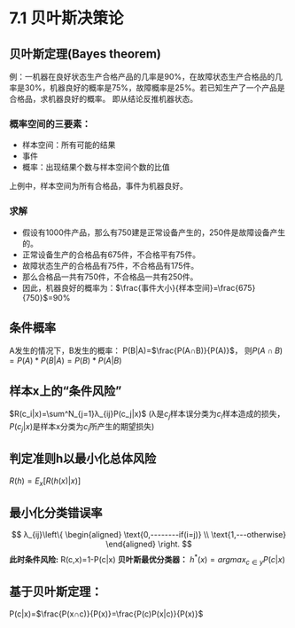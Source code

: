 # 7.1 贝叶斯决策论

## 贝叶斯定理(Bayes theorem)
例：一机器在良好状态生产合格产品的几率是90%，在故障状态生产合格品的几率是30%，机器良好的概率是75%，故障概率是25%。若已知生产了一个产品是合格品，求机器良好的概率。
即从结论反推机器状态。

### 概率空间的三要素：
* 样本空间：所有可能的结果
* 事件
* 概率：出现结果个数与样本空间个数的比值

上例中，样本空间为所有合格品，事件为机器良好。

### 求解
* 假设有1000件产品，那么有750建是正常设备产生的，250件是故障设备产生的。
* 正常设备生产的合格品有675件，不合格平有75件。
* 故障状态生产的合格品有75件，不合格品有175件。
* 那么合格品一共有750件，不合格品一共有250件。
* 因此，机器良好的概率为：$\frac{事件大小}{样本空间}=\frac{675}{750}$=90%


## 条件概率
A发生的情况下，B发生的概率：
P(B|A)=$\frac{P(A∩B)}{P(A)}$，
则$P(A∩B)=P(A)*P(B|A)=P(B)*P(A|B)$


## 样本x上的“条件风险”
$R(c_i|x)=\sum^N_{j=1}λ_{ij}P(c_j|x)$
(λ是$c_j$样本误分类为$c_i$样本造成的损失，$P(c_j|x)$是样本x分类为$c_i$所产生的期望损失)

## 判定准则h以最小化总体风险
$R(h)=E_x[R(h(x)|x)]$


## 最小化分类错误率
$$ λ_{ij}\left\{
\begin{aligned}
\text{0,--------if(i=j)} \\
\text{1,---otherwise}
\end{aligned}
\right.
$$
**此时条件风险:**
R(c,x)=1-P(c|x)
**贝叶斯最优分类器：**
$h^*(x)=argmax_{c∈y}P(c|x)$

## 基于贝叶斯定理：
P(c|x)=$\frac{P(x∩c)}{P(x)}=\frac{P(c)P(x|c)}{P(x)}$
